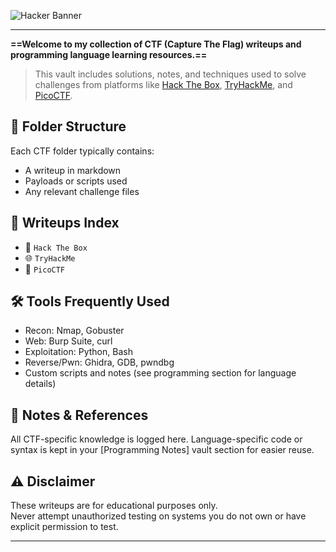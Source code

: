 ![Hacker Banner](https://camo.githubusercontent.com/514f682a0b43a9422eee5d9e1d81ef2b7c866247575a96f1080913870d87f0e9/68747470733a2f2f63646e612e61727473746174696f6e2e636f6d2f702f6173736574732f696d616765732f696d616765732f3032382f3130322f3035382f6f726967696e616c2f706978656c2d6a6566662d6d61747269782d732e6769663f31353933343837323633)

---

**==Welcome to my collection of CTF (Capture The Flag) writeups and programming language learning resources.==**

> This vault includes solutions, notes, and techniques used to solve challenges from platforms like [Hack The Box](https://www.hackthebox.com/), [TryHackMe](https://tryhackme.com/), and [PicoCTF](https://picoctf.org/).

## 📁 Folder Structure

Each CTF folder typically contains:
- A writeup in markdown
- Payloads or scripts used
- Any relevant challenge files

## 📜 Writeups Index

- 🔐 `Hack The Box`  
- 🌐 `TryHackMe`  
- 🧮 `PicoCTF`  

## 🛠 Tools Frequently Used

- Recon: Nmap, Gobuster  
- Web: Burp Suite, curl  
- Exploitation: Python, Bash  
- Reverse/Pwn: Ghidra, GDB, pwndbg  
- Custom scripts and notes (see programming section for language details)

## 🧠 Notes & References

All CTF-specific knowledge is logged here. Language-specific code or syntax is kept in your [Programming Notes] vault section for easier reuse.

## ⚠️ Disclaimer

These writeups are for educational purposes only.  
Never attempt unauthorized testing on systems you do not own or have explicit permission to test.

---

